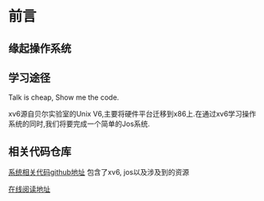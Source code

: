 # 前言

## 缘起操作系统

## 学习途径

Talk is cheap, Show me the code.

xv6源自贝尔实验室的Unix V6,主要将硬件平台迁移到x86上.在通过xv6学习操作系统的同时,我们将要完成一个简单的Jos系统.

## 相关代码仓库
[系统相关代码github地址](https://github.com/chengyi818/my_xv6)
包含了xv6, jos以及涉及到的资源

[在线阅读地址](https://chengyi818.gitbooks.io/fat-cheng-s-xv6-journey/content/)